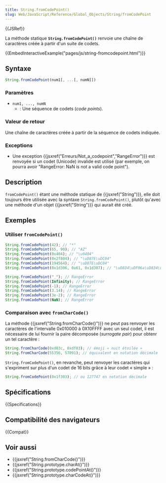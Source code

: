 ```yaml
---
title: String.fromCodePoint()
slug: Web/JavaScript/Reference/Global_Objects/String/fromCodePoint
---
```


{{JSRef}}

La méthode statique **`String.fromCodePoint()`** renvoie une chaîne de caractères créée à partir d'un suite de codets.

{{EmbedInteractiveExample("pages/js/string-fromcodepoint.html")}}

## Syntaxe

```js
String.fromCodePoint(num1[, ...[, numN]])
```

### Paramètres

- `num1, ..., numN`
  - : Une séquence de codets (_code points_).

### Valeur de retour

Une chaîne de caractères créée à partir de la séquence de codets indiquée.

### Exceptions

- Une exception {{jsxref("Erreurs/Not_a_codepoint","RangeError")}} est renvoyée si un codet (Unicode) invalide est utilisé (par exemple, on pourra avoir "RangeError: NaN is not a valid code point").

## Description

`fromCodePoint()` étant une méthode statique de {{jsxref("String")}}, elle doit toujours être utilisée avec la syntaxe `String.fromCodePoint()`, plutôt qu'avec une méthode d'un objet {{jsxref("String")}} qui aurait été créé.

## Exemples

### Utiliser `fromCodePoint()`

```js
String.fromCodePoint(42); // "*"
String.fromCodePoint(65, 90); // "AZ"
String.fromCodePoint(0x404); // "\u0404"
String.fromCodePoint(0x2f804); // "\uD87E\uDC04"
String.fromCodePoint(194564); // "\uD87E\uDC04"
String.fromCodePoint(0x1d306, 0x61, 0x1d307); // "\uD834\uDF06a\uD834\uDF07"

String.fromCodePoint("_"); // RangeError
String.fromCodePoint(Infinity); // RangeError
String.fromCodePoint(-1); // RangeError
String.fromCodePoint(3.14); // RangeError
String.fromCodePoint(3e-2); // RangeError
String.fromCodePoint(NaN); // RangeError
```

### Comparaison avec `fromCharCode()`

La méthode {{jsxref("String.fromCharCode()")}} ne peut pas renvoyer les caractères de l'intervalle 0x010000 à 0X10FFFF avec un seul codet, il est nécessaire de lui fournir la paire décomposée (_surrogate pair_) pour obtenr un tel caractère :

```js
String.fromCharCode(0xd83c, 0xdf03); // émoji « nuit étoilée »
String.fromCharCode(55356, 57091); // équivalent en notation décimale
```

`String.fromCodePoint()`, en revanche, peut renvoyer les caractères qui s'expriment sur plus d'un codet de 16 bits grâce à leur codet « simple » :

```js
String.fromCodePoint(0x1f303); // ou 127747 en notation décimale
```

## Spécifications

{{Specifications}}

## Compatibilité des navigateurs

{{Compat}}

## Voir aussi

- {{jsxref("String.fromCharCode()")}}
- {{jsxref("String.prototype.charAt()")}}
- {{jsxref("String.prototype.codePointAt()")}}
- {{jsxref("String.prototype.charCodeAt()")}}
